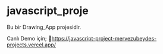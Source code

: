 # javascript_proje

Bu bir Drawing_App projesidir.

Canlı Demo için;
🔗https://javascript-project-mervezubeydes-projects.vercel.app/
